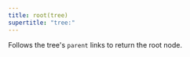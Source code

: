 ```yaml
---
title: root(tree)
supertitle: "tree:"
---
```


Follows the tree's `parent` links to return the root node.

